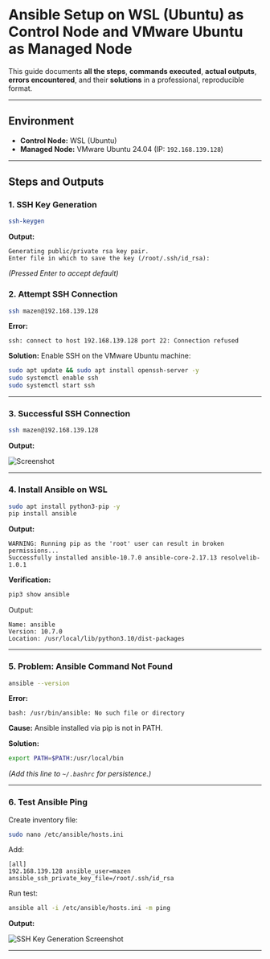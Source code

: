 # Ansible Setup on WSL (Ubuntu) as Control Node and VMware Ubuntu as Managed Node

This guide documents **all the steps**, **commands executed**, **actual outputs**, **errors encountered**, and their **solutions** in a professional, reproducible format.

---

## **Environment**

* **Control Node:** WSL (Ubuntu)
* **Managed Node:** VMware Ubuntu 24.04 (IP: `192.168.139.128`)

---

## **Steps and Outputs**

### 1. **SSH Key Generation**

```bash
ssh-keygen
```

**Output:**

```
Generating public/private rsa key pair.
Enter file in which to save the key (/root/.ssh/id_rsa):
```

*(Pressed Enter to accept default)*

### 2. **Attempt SSH Connection**

```bash
ssh mazen@192.168.139.128
```

**Error:**

```
ssh: connect to host 192.168.139.128 port 22: Connection refused
```

**Solution:** Enable SSH on the VMware Ubuntu machine:

```bash
sudo apt update && sudo apt install openssh-server -y
sudo systemctl enable ssh
sudo systemctl start ssh
```

---

### 3. **Successful SSH Connection**

```bash
ssh mazen@192.168.139.128
```

**Output:**



![Screenshot](https://github.com/user-attachments/assets/2aea05d5-ce2f-46a4-b0ea-817d74e37d52)


---

### 4. **Install Ansible on WSL**

```bash
sudo apt install python3-pip -y
pip install ansible
```

**Output:**

```
WARNING: Running pip as the 'root' user can result in broken permissions...
Successfully installed ansible-10.7.0 ansible-core-2.17.13 resolvelib-1.0.1
```

**Verification:**

```bash
pip3 show ansible
```

Output:

```
Name: ansible
Version: 10.7.0
Location: /usr/local/lib/python3.10/dist-packages
```

---

### 5. **Problem: Ansible Command Not Found**

```bash
ansible --version
```

**Error:**

```
bash: /usr/bin/ansible: No such file or directory
```

**Cause:** Ansible installed via pip is not in PATH.

**Solution:**

```bash
export PATH=$PATH:/usr/local/bin
```

*(Add this line to `~/.bashrc` for persistence.)*

---

### 6. **Test Ansible Ping**

Create inventory file:

```bash
sudo nano /etc/ansible/hosts.ini
```

Add:

```
[all]
192.168.139.128 ansible_user=mazen ansible_ssh_private_key_file=/root/.ssh/id_rsa
```

Run test:

```bash
ansible all -i /etc/ansible/hosts.ini -m ping
```

**Output:**



![SSH Key Generation Screenshot](https://github.com/user-attachments/assets/a36d1a95-1d99-4928-9e9f-04c06b66ea81)


---


